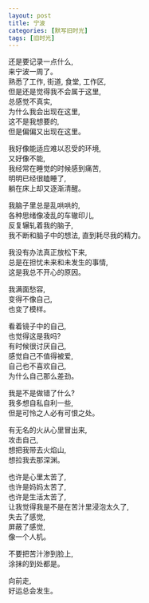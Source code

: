 ```yaml
---
layout: post
title: 宁波
categories: [默写旧时光]
tags: [旧时光]
---
```


还是要记录一点什么,  
来宁波一周了。  
熟悉了工作, 街道, 食堂, 工作区,    
但是还是觉得我不会属于这里,   
总感觉不真实,   
为什么我会出现在这里,      
这不是我想要的,   
但是偏偏又出现在这里。

我好像能适应难以忍受的环境,   
又好像不能,   
我经常在睡觉的时候感到痛苦,   
明明已经很瞌睡了,   
躺在床上却又逐渐清醒。

我脑子里总是乱哄哄的,      
各种思绪像凌乱的车辙印儿,     
反复辗轧着我的脑子,    
我不断和脑子中的想法, 直到耗尽我的精力。

我没有办法真正放松下来,  
总是在担忧未来和未发生的事情,   
这是我总不开心的原因。

我满面愁容,       
变得不像自己,          
也变了模样。  

看着镜子中的自己,     
也觉得这是我吗?   
有时候很讨厌自己,   
感觉自己不值得被爱,      
自己也不喜欢自己,   
为什么自己那么差劲。

我是不是做错了什么?    
我多想自私自利一些,   
但是可怜之人必有可恨之处。

有无名的火从心里冒出来,   
攻击自己,  
想把我带去火焰山,   
想拉我去那深渊。 

也许是心里太苦了,  
也许是妈妈太苦了,   
也许是生活太苦了,   
让我觉得我是不是在苦汁里浸泡太久了,   
失去了感觉,   
屏蔽了感觉,  
像一个人机。

不要把苦汁渗到脸上,  
涂抹的到处都是。

向前走,   
好运总会发生。
